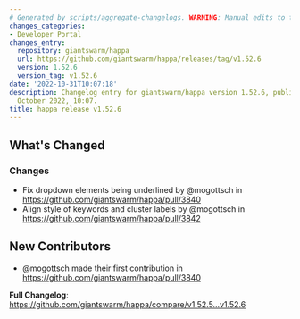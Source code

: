 ```yaml
---
# Generated by scripts/aggregate-changelogs. WARNING: Manual edits to this files will be overwritten.
changes_categories:
- Developer Portal
changes_entry:
  repository: giantswarm/happa
  url: https://github.com/giantswarm/happa/releases/tag/v1.52.6
  version: 1.52.6
  version_tag: v1.52.6
date: '2022-10-31T10:07:18'
description: Changelog entry for giantswarm/happa version 1.52.6, published on 31
  October 2022, 10:07.
title: happa release v1.52.6
---
```


<!-- Release notes generated using configuration in .github/release.yml at main -->

## What's Changed
### Changes
* Fix dropdown elements being underlined by @mogottsch in https://github.com/giantswarm/happa/pull/3840
* Align style of keywords and cluster labels by @mogottsch in https://github.com/giantswarm/happa/pull/3842

## New Contributors
* @mogottsch made their first contribution in https://github.com/giantswarm/happa/pull/3840

**Full Changelog**: https://github.com/giantswarm/happa/compare/v1.52.5...v1.52.6
